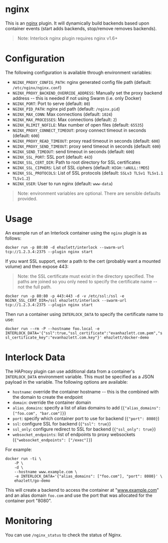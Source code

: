 # nginx
This is an [nginx](http://nginx.org) plugin.  It will dynamically build
backends based upon container events (start adds backends, stop/remove removes
backends).

 > Note: Interlock nginx plugin requires nginx v1.6+

# Configuration
The following configuration is available through environment variables:

- `NGINX_PROXY_CONFIG_PATH`: nginx generated config file path (default: `/etc/nginx/nginx.conf`)
- `NGINX_PROXY_BACKEND_OVERRIDE_ADDRESS`: Manually set the proxy backend address -- this is needed if not using Swarm (i.e. only Docker)
- `NGINX_PORT`: Port to serve (default: `80`)
- `NGINX_PID_PATH`: nginx pid path (default: `/nginx.pid`)
- `NGINX_MAX_CONN`: Max connections (default: `1024`)
- `NGINX_MAX_PROCESSES`: Max connections (default: `2`)
- `NGINX_RLIMIT_NOFILE`: Max number of open files (default: `65535`)
- `NGINX_PROXY_CONNECT_TIMEOUT`: proxy connect timeout in seconds (default: `600`)
- `NGINX_PROXY_READ_TIMEOUT`: proxy read timeout in seconds (default: `600`)
- `NGINX_PROXY_SEND_TIMEOUT`: proxy send timeout in seconds (default: `600`)
- `NGINX_SEND_TIMEOUT`: send timeout in seconds (default: `600`)
- `NGINX_SSL_PORT`: SSL port (default: `443`)
- `NGINX_SSL_CERT_DIR`: Path to root directory for SSL certificates
- `NGINX_SSL_CIPHERS`: List of SSL ciphers (default: `HIGH:!aNULL:!MD5`)
- `NGINX_SSL_PROTOCOLS`: List of SSL protocols (default: `SSLv3 TLSv1 TLSv1.1 TLSv1.2`)
- `NGINX_USER`: User to run nginx (default: `www-data`)

> Note: environment variables are optional.  There are sensible defaults provided.

# Usage

An example run of an Interlock container using the `nginx` plugin is as follows:

`docker run -p 80:80 -d ehazlett/interlock --swarm-url tcp://1.2.3.4:2375 --plugin nginx start`

If you want SSL support, enter a path to the cert (probably want a mounted volume) and then expose 443:

> Note: the SSL certificate must exist in the directory specified.  The paths are joined so you only need to specify the certificate name -- not the full path.

`docker run -p 80:80 -p 443:443 -d -v /etc/ssl:/ssl -e NGINX_SSL_CERT_DIR=/ssl ehazlett/interlock --swarm-url tcp://1.2.3.4:2375 --plugin nginx start`

Then run a container using `INTERLOCK_DATA` to specify the certificate name to use:

`docker run --rm -P --hostname foo.local -e INTERLOCK_DATA='{"ssl":true,"ssl_certificate":"evanhazlett.com.pem","ssl_certificate_key":"evanhazlett.com.key"}' ehazlett/docker-demo`

# Interlock Data
The HAProxy plugin can use additional data from a container's `INTERLOCK_DATA` 
environment variable.  This must be specified as a JSON payload in the variable.
The following options are available:

- `hostname`: override the container hostname -- this is the combined with the domain to create the endpoint
- `domain`: override the container domain
- `alias_domains`: specify a list of alias domains to add (`{"alias_domains": ["foo.com", "bar.com"]}`)
- `port`: specify which container port to use for backend (`{"port": 8080}`)
- `ssl`: configure SSL for backend (`{"ssl": true}`)
- `ssl_only`: configure redirect to SSL for backend (`{"ssl_only": true}`)
- `websocket_endpoints`: list of endpoints to proxy websockets (`{"websocket_endpoints": ["/exec"]}`)

For example:

```
docker run -ti \
    -P \
    -d \
    --hostname www.example.com \
    -e INTERLOCK_DATA='{"alias_domains": ["foo.com"], "port": 8080}' \
    ehazlett/go-demo
```

This will create a backend to access the container at "www.example.com" and an alias domain `foo.com` and use the port that was allocated for the container port "8080".

# Monitoring
You can use `/nginx_status` to check the status of Nginx.
